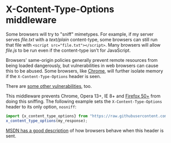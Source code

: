 # X-Content-Type-Options middleware

Some browsers will try to "sniff" mimetypes. For example, if my server serves _file.txt_ with a _text/plain_ content-type, some browsers can still run that file with `<script src="file.txt"></script>`. Many browsers will allow _file.js_ to be run even if the content-type isn't for JavaScript.

Browsers' same-origin policies generally prevent remote resources from being loaded dangerously, but vulnerabilities in web browsers can cause this to be abused. Some browsers, like [Chrome](https://developers.google.com/web/updates/2018/07/site-isolation), will further isolate memory if the `X-Content-Type-Options` header is seen.

There are [some other vulnerabilities](https://miki.it/blog/2014/7/8/abusing-jsonp-with-rosetta-flash/), too.

This middleware prevents Chrome, Opera 13+, IE 8+ and [Firefox 50+](https://bugzilla.mozilla.org/show_bug.cgi?id=471020) from doing this sniffing. The following example sets the `X-Content-Type-Options` header to its only option, `nosniff`:

```javascript
import {x_content_type_options} from "https://raw.githubusercontent.com/da99/helmet.ts/main/middlewares/x-content-type-options.ts";
x_content_type_options(my_response);
```

[MSDN has a good description](https://msdn.microsoft.com/en-us/library/gg622941%28v=vs.85%29.aspx) of how browsers behave when this header is sent.
